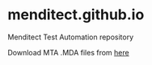 # menditect.github.io
Menditect Test Automation repository

Download MTA .MDA files from [here](https://github.com/Menditect/menditect.github.io/releases)
